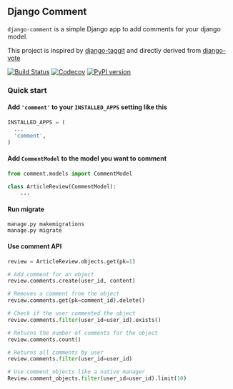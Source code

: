 ## Django Comment

``django-comment`` is a simple Django app to add comments for your django model.

This project is inspired by [django-taggit](https://github.com/alex/django-taggit) and directly derived from [django-vote](https://github.com/shanbay/django-vote)

[![Build Status](https://travis-ci.org/shanbay/django-comment.svg)](https://travis-ci.org/shanbay/django-comment)
[![Codecov](https://codecov.io/gh/shanbay/django-comment/coverage.svg?branch=master)](https://codecov.io/gh/shanbay/django-comment?branch=master)
[![PyPI version](https://badge.fury.io/py/django-comment.svg)](https://badge.fury.io/py/django-comment)

### Quick start


#### Add `'comment'` to your `INSTALLED_APPS` setting like this

```python
INSTALLED_APPS = (
  ...
  'comment',
)
```

#### Add `CommentModel` to the model you want to comment

```python
from comment.models import CommentModel

class ArticleReview(CommentModel):
    ...
```

#### Run migrate

```shell
manage.py makemigrations
manage.py migrate
```


#### Use comment API

```python
review = ArticleReview.objects.get(pk=1)

# Add comment for an object
review.comments.create(user_id, content)

# Removes a comment from the object
review.comments.get(pk=comment_id).delete()

# Check if the user commented the object
review.comments.filter(user_id=user_id).exists()

# Returns the number of comments for the object
review.comments.count()

# Returns all comments by user
review.comments.filter(user_id=user_id)

# Use comment_objects like a native manager
Review.comment_objects.filter(user_id=user_id).limit(10)

```
